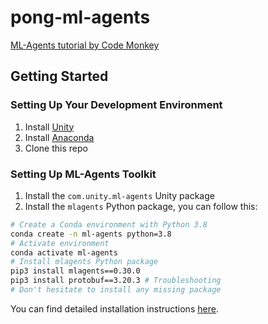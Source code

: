 # pong-ml-agents

[ML-Agents tutorial by Code Monkey](https://www.youtube.com/watch?v=zPFU30tbyKs)

## Getting Started

### Setting Up Your Development Environment

1. Install [Unity](https://unity.com/)
2. Install [Anaconda](https://www.anaconda.com/)
3. Clone this repo

### Setting Up ML-Agents Toolkit

1. Install the `com.unity.ml-agents` Unity package
2. Install the `mlagents` Python package, you can follow this:

```bash
# Create a Conda environment with Python 3.8
conda create -n ml-agents python=3.8
# Activate environment
conda activate ml-agents
# Install mlagents Python package  
pip3 install mlagents==0.30.0
pip3 install protobuf==3.20.3 # Troubleshooting
# Don't hesitate to install any missing package
```

You can find detailed installation instructions [here](https://github.com/Unity-Technologies/ml-agents/blob/develop/docs/Installation.md).
